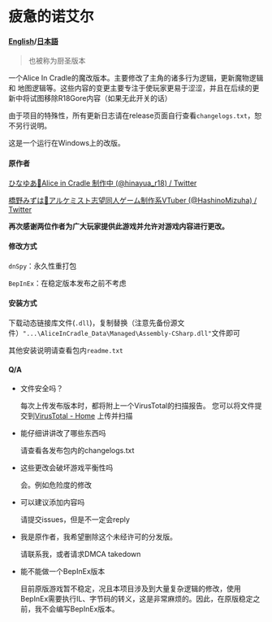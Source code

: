 # 疲惫的诺艾尔

#### [English](https://github.com/Holit/FrustratedNoel/blob/master/docs/README_en.md)/[日本語](https://github.com/Holit/FrustratedNoel/blob/master/docs/README_jp.md)

> 也被称为厨圣版本

一个Alice In Cradle的魔改版本。主要修改了主角的诸多行为逻辑，更新魔物逻辑和 地图逻辑等。这些内容的变更主要专注于使玩家更易于涩涩，并且在后续的更新中将试图移除R18Gore内容（如果无此开关的话）

由于项目的特殊性，所有更新日志请在release页面自行查看`changelogs.txt`，恕不另行说明。

这是一个运行在Windows上的改版。

#### 原作者

[ひなゆあ🔞Alice in Cradle 制作中 (@hinayua_r18) / Twitter](https://twitter.com/hinayua_r18)

[橋野みずは🌿アルケミスト志望同人ゲーム制作系VTuber (@HashinoMizuha) / Twitter](https://twitter.com/HashinoMizuha)

**再次感谢两位作者为广大玩家提供此游戏并允许对游戏内容进行更改。**

#### 修改方式

`dnSpy`：永久性重打包

`BepInEx`：在稳定版本发布之前不考虑

#### 安装方式

下载动态链接库文件(`.dll`)，复制替换（注意先备份源文件）`"...\AliceInCradle_Data\Managed\Assembly-CSharp.dll"`文件即可

其他安装说明请查看包内`readme.txt`

#### Q/A

* 文件安全吗？

  每次上传发布版本时，都将附上一个VirusTotal的扫描报告。
  您可以将文件提交到[VirusTotal - Home](https://www.virustotal.com/gui/home/upload) 上传并扫描

* 能仔细讲讲改了哪些东西吗

  请查看各发布包内的changelogs.txt

* 这些更改会破坏游戏平衡性吗

  会。例如危险度的修改

* 可以建议添加内容吗

  请提交issues，但是不一定会reply

* 我是原作者，我希望删除这个未经许可的分发版。

  请联系我，或者请求DMCA takedown

* 能不能做一个BepInEx版本

  目前原版游戏暂不稳定，况且本项目涉及到大量复杂逻辑的修改，使用BepInEx需要执行IL、字节码的转义，这是非常麻烦的。因此，在原版稳定之前，我不会编写BepInEx版本。

